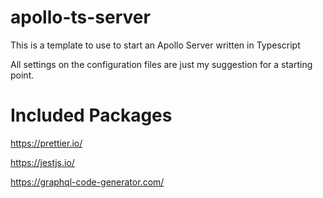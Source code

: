 # apollo-ts-server

This is a template to use to start an Apollo Server written in Typescript

All settings on the configuration files are just my suggestion for a starting point.

# Included Packages

https://prettier.io/

https://jestjs.io/

https://graphql-code-generator.com/


